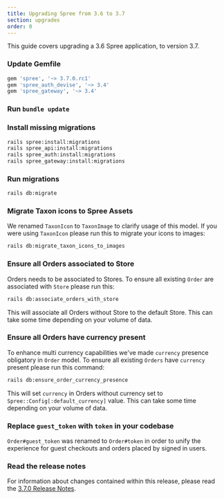 ```yaml
---
title: Upgrading Spree from 3.6 to 3.7
section: upgrades
order: 0
---
```


This guide covers upgrading a 3.6 Spree application, to version 3.7.

### Update Gemfile

```ruby
gem 'spree', '~> 3.7.0.rc1'
gem 'spree_auth_devise', '~> 3.4'
gem 'spree_gateway', '~> 3.4'
```

### Run `bundle update`

### Install missing migrations

```bash
rails spree:install:migrations
rails spree_api:install:migrations
rails spree_auth:install:migrations
rails spree_gateway:install:migrations
```

### Run migrations

```bash
rails db:migrate
```

### Migrate Taxon icons to Spree Assets

We renamed `TaxonIcon` to `TaxonImage` to clarify usage of this model.
If you were using `TaxonIcon` please run this to migrate your icons to images:

```bash
rails db:migrate_taxon_icons_to_images
```

### Ensure all Orders associated to Store

Orders needs to be associated to Stores.
To ensure all existing `Order` are associated with `Store` please run this:

```bash
rails db:associate_orders_with_store
```

This will associate all Orders without Store to the default Store.
This can take some time depending on your volume of data.

### Ensure all Orders have currency present

To enhance multi currency capabilities we've made `currency` presence
obligatory in `Order` model. To ensure all existing `Orders` have `currency`
present please run this command:

```bash
rails db:ensure_order_currency_presence
```

This will set `currency` in Orders without currency set to `Spree::Config[:default_currency]` value. This can take some time depending on your volume of data.

### Replace `guest_token` with `token` in your codebase

`Order#guest_token` was renamed to `Order#token` in order to unify the experience for guest checkouts and orders placed by signed in users.

### Read the release notes

For information about changes contained within this release, please read the [3.7.0 Release Notes](https://guides.spreecommerce.org/release_notes/spree_3_7_0.html).

